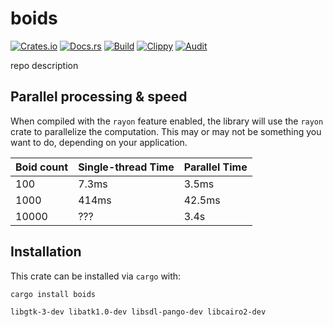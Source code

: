 # boids
[![Crates.io](https://img.shields.io/crates/v/boids)](https://crates.io/crates/boids) 
[![Docs.rs](https://docs.rs/boids/badge.svg)](https://docs.rs/boids) 
[![Build](https://github.com/Ewpratten/boids/actions/workflows/build.yml/badge.svg)](https://github.com/Ewpratten/boids/actions/workflows/build.yml)
[![Clippy](https://github.com/Ewpratten/boids/actions/workflows/clippy.yml/badge.svg)](https://github.com/Ewpratten/boids/actions/workflows/clippy.yml)
[![Audit](https://github.com/Ewpratten/boids/actions/workflows/audit.yml/badge.svg)](https://github.com/Ewpratten/boids/actions/workflows/audit.yml)


repo description

## Parallel processing & speed

When compiled with the `rayon` feature enabled, the library will use the `rayon` crate to parallelize the computation. This may or may not be something you want to do, depending on your application.

| Boid count | Single-thread Time | Parallel Time |
|------------|--------------------|---------------|
| 100        | 7.3ms              | 3.5ms         |
| 1000       | 414ms              | 42.5ms        |
| 10000      | ???                | 3.4s          |

## Installation

This crate can be installed via `cargo` with:

```sh
cargo install boids
```

```
libgtk-3-dev libatk1.0-dev libsdl-pango-dev libcairo2-dev
``` 
